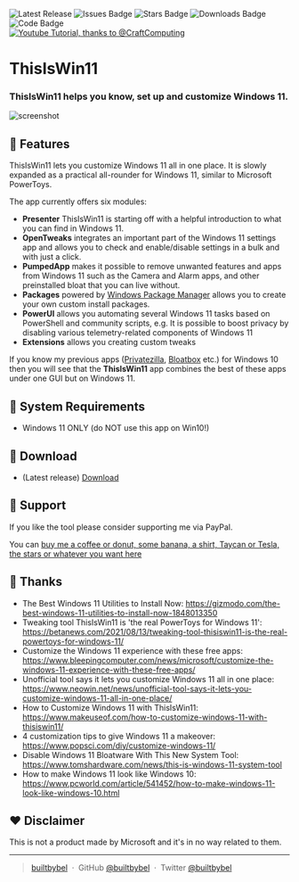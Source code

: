 
![Latest Release](https://img.shields.io/github/v/release/builtbybel/ThisIsWin11?style=for-the-badge)
![Issues Badge](https://img.shields.io/github/issues/builtbybel/ThisIsWin11?style=for-the-badge)
![Stars Badge](https://img.shields.io/github/stars/builtbybel/ThisIsWin11?color=yellow&style=for-the-badge)
![Downloads Badge](https://img.shields.io/github/downloads/builtbybel/ThisIsWin11/total.svg?style=for-the-badge)
![Code Badge](https://img.shields.io/badge/C%23-239120?style=for-the-badge&logo=c-sharp&logoColor=white)
<br>
<a href="https://www.youtube.com/watch?v=8ReoMuCUdKE" target="_blank">
<img alt="Youtube Tutorial, thanks to @CraftComputing" src="https://img.shields.io/badge/YouTube-FF0000?style=for-the-badge&logo=youtube&logoColor=white" />
</a>


# ThisIsWin11
### ThisIsWin11 helps you know, set up and customize Windows 11.

![screenshot](https://github.com/builtbybel/ThisIsWin11/blob/main/assets/tiw11.png)


## 🎨 Features
 
 ThisIsWin11 lets you customize Windows 11 all in one place. It is slowly expanded as a practical all-rounder for Windows 11, similar to Microsoft PowerToys.
 
The app currently offers six modules:

- **Presenter** ThisIsWin11 is starting off with a helpful introduction to what you can find in Windows 11.
- **OpenTweaks** integrates an important part of the Windows 11 settings app and allows you to check and enable/disable settings in a bulk and with just a click.
- **PumpedApp** makes it possible to remove unwanted features and apps from Windows 11 such as the Camera and Alarm apps, and other preinstalled bloat that you can live without.
- **Packages** powered by [Windows Package Manager](https://github.com/microsoft/winget-cli) allows you to create your own custom install packages.
- **PowerUI** allows you automating several Windows 11 tasks based on PowerShell and community scripts, e.g. It is possible to boost privacy by disabling various telemetry-related components of Windows 11
 - **Extensions** allows you creating custom tweaks
 
If you know my previous apps ([Privatezilla](https://github.com/builtbybel/privatezilla), [Bloatbox](https://github.com/builtbybel/bloatbox) etc.) for Windows 10 then you will see that the **ThisIsWin11** app combines the best of these apps under one GUI but on Windows 11.
  
 
## 🔨 System Requirements
- Windows 11 ONLY (do NOT use this app on Win10!)
  
 ## 💾 Download
- (Latest release) [Download](https://github.com/builtbybel/ThisIsWin11/releases)
 
## 🐾 Support
If you like the tool please consider supporting me via PayPal.

You can [buy me a coffee or donut, some banana, a shirt, Taycan or Tesla, the stars or whatever you want here](https://www.paypal.com/cgi-bin/webscr?cmd=_donations&business=donate@builtbybel.com&lc=US&item_name=%20Builtbybel&no_note=0&cn=&currency_code=USD&bn=PP-DonationsBF:btn_donateCC_LG.gif:NonHosted)

## 🚀 Thanks
- The Best Windows 11 Utilities to Install Now: https://gizmodo.com/the-best-windows-11-utilities-to-install-now-1848013350
- Tweaking tool ThisIsWin11 is 'the real PowerToys for Windows 11': https://betanews.com/2021/08/13/tweaking-tool-thisiswin11-is-the-real-powertoys-for-windows-11/
- Customize the Windows 11 experience with these free apps: https://www.bleepingcomputer.com/news/microsoft/customize-the-windows-11-experience-with-these-free-apps/
- Unofficial tool says it lets you customize Windows 11 all in one place: https://www.neowin.net/news/unofficial-tool-says-it-lets-you-customize-windows-11-all-in-one-place/
- How to Customize Windows 11 with ThisIsWin11: https://www.makeuseof.com/how-to-customize-windows-11-with-thisiswin11/
- 4 customization tips to give Windows 11 a makeover: https://www.popsci.com/diy/customize-windows-11/
- Disable Windows 11 Bloatware With This New System Tool: https://www.tomshardware.com/news/this-is-windows-11-system-tool
- How to make Windows 11 look like Windows 10: https://www.pcworld.com/article/541452/how-to-make-windows-11-look-like-windows-10.html


 ## ❤︎ Disclaimer
 This is not a product made by Microsoft and it's in no way related to them.
 
 ---

> [builtbybel](https://www.builtbybel.com) &nbsp;&middot;&nbsp;
> GitHub [@builtbybel](https://github.com/builtbybel) &nbsp;&middot;&nbsp;
> Twitter [@builtbybel](https://twitter.com/builtbybel)
